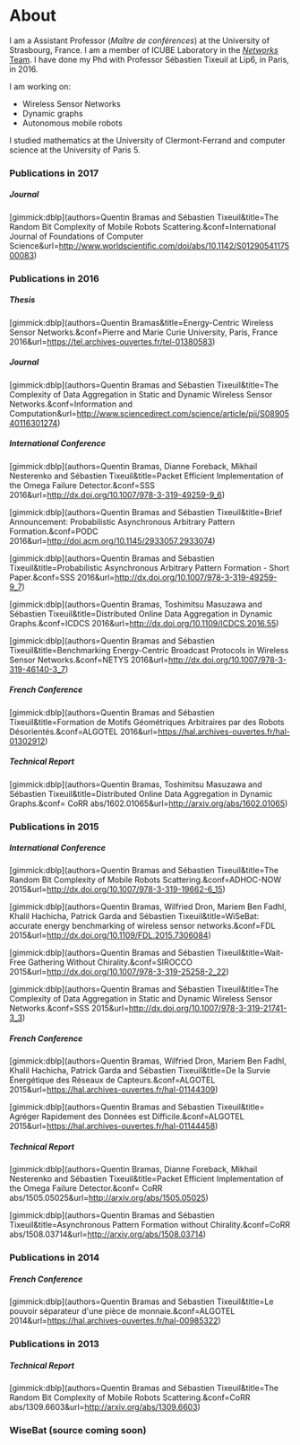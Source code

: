 About
=====

I am a Assistant Professor (*Maître de conférences*) at the University of Strasbourg, France. I am a member of ICUBE Laboratory in the [*Networks* Team](http://icube-reseaux.unistra.fr/fr/index.php/Accueil). I have done my Phd with Professor Sébastien Tixeuil at Lip6, in Paris, in 2016.

I am working on:

 - Wireless Sensor Networks
 - Dynamic graphs
 - Autonomous mobile robots

I studied mathematics at the University of Clermont-Ferrand and computer science at the University of Paris 5.


### Publications in 2017
##### Journal

[gimmick:dblp](authors=Quentin Bramas and Sébastien Tixeuil&title=The Random Bit Complexity of Mobile Robots Scattering.&conf=International Journal of Foundations of Computer Science&url=http://www.worldscientific.com/doi/abs/10.1142/S0129054117500083)


### Publications in 2016


##### Thesis

[gimmick:dblp](authors=Quentin Bramas&title=Energy-Centric Wireless Sensor Networks.&conf=Pierre and Marie Curie University, Paris, France 2016&url=https://tel.archives-ouvertes.fr/tel-01380583)

##### Journal

[gimmick:dblp](authors=Quentin Bramas and Sébastien Tixeuil&title=The Complexity of Data Aggregation in Static and Dynamic Wireless Sensor Networks.&conf=Information and Computation&url=http://www.sciencedirect.com/science/article/pii/S0890540116301274)


##### International Conference

[gimmick:dblp](authors=Quentin Bramas, Dianne Foreback, Mikhail Nesterenko and Sébastien Tixeuil&title=Packet Efficient Implementation of the Omega Failure Detector.&conf=SSS 2016&url=http://dx.doi.org/10.1007/978-3-319-49259-9_6)

[gimmick:dblp](authors=Quentin Bramas and Sébastien Tixeuil&title=Brief Announcement: Probabilistic Asynchronous Arbitrary Pattern Formation.&conf=PODC 2016&url=http://doi.acm.org/10.1145/2933057.2933074)
 
[gimmick:dblp](authors=Quentin Bramas and Sébastien Tixeuil&title=Probabilistic Asynchronous Arbitrary Pattern Formation - Short Paper.&conf=SSS 2016&url=http://dx.doi.org/10.1007/978-3-319-49259-9_7)
 
[gimmick:dblp](authors=Quentin Bramas, Toshimitsu Masuzawa and Sébastien Tixeuil&title=Distributed Online Data Aggregation in Dynamic Graphs.&conf=ICDCS 2016&url=http://dx.doi.org/10.1109/ICDCS.2016.55)

[gimmick:dblp](authors=Quentin Bramas and Sébastien Tixeuil&title=Benchmarking Energy-Centric Broadcast Protocols in Wireless Sensor Networks.&conf=NETYS 2016&url=http://dx.doi.org/10.1007/978-3-319-46140-3_7)

##### French Conference

[gimmick:dblp](authors=Quentin Bramas and Sébastien Tixeuil&title=Formation de Motifs Géométriques Arbitraires par des Robots Désorientés.&conf=ALGOTEL 2016&url=https://hal.archives-ouvertes.fr/hal-01302912)

##### Technical Report

[gimmick:dblp](authors=Quentin Bramas, Toshimitsu Masuzawa and Sébastien Tixeuil&title=Distributed Online Data Aggregation in Dynamic Graphs.&conf= CoRR abs/1602.01065&url=http://arxiv.org/abs/1602.01065)

### Publications in 2015

##### International Conference
 
[gimmick:dblp](authors=Quentin Bramas and Sébastien Tixeuil&title=The Random Bit Complexity of Mobile Robots Scattering.&conf=ADHOC-NOW 2015&url=http://dx.doi.org/10.1007/978-3-319-19662-6_15)

[gimmick:dblp](authors=Quentin Bramas, Wilfried Dron, Mariem Ben Fadhl, Khalil Hachicha, Patrick Garda and Sébastien Tixeuil&title=WiSeBat: accurate energy benchmarking of wireless sensor networks.&conf=FDL 2015&url=http://dx.doi.org/10.1109/FDL.2015.7306084)

[gimmick:dblp](authors=Quentin Bramas and Sébastien Tixeuil&title=Wait-Free Gathering Without Chirality.&conf=SIROCCO 2015&url=http://dx.doi.org/10.1007/978-3-319-25258-2_22)

[gimmick:dblp](authors=Quentin Bramas and Sébastien Tixeuil&title=The Complexity of Data Aggregation in Static and Dynamic Wireless Sensor Networks.&conf=SSS 2015&url=http://dx.doi.org/10.1007/978-3-319-21741-3_3)

##### French Conference

[gimmick:dblp](authors=Quentin Bramas, Wilfried Dron, Mariem Ben Fadhl, Khalil Hachicha, Patrick Garda and Sébastien Tixeuil&title=De la Survie Énergétique des Réseaux de Capteurs.&conf=ALGOTEL 2015&url=https://hal.archives-ouvertes.fr/hal-01144309)

[gimmick:dblp](authors=Quentin Bramas and Sébastien Tixeuil&title= Agréger Rapidement des Données est Difficile.&conf=ALGOTEL 2015&url=https://hal.archives-ouvertes.fr/hal-01144458)

##### Technical Report

[gimmick:dblp](authors=Quentin Bramas, Dianne Foreback, Mikhail Nesterenko and Sébastien Tixeuil&title=Packet Efficient Implementation of the Omega Failure Detector.&conf= CoRR abs/1505.05025&url=http://arxiv.org/abs/1505.05025)

[gimmick:dblp](authors=Quentin Bramas and Sébastien Tixeuil&title=Asynchronous Pattern Formation without Chirality.&conf=CoRR abs/1508.03714&url=http://arxiv.org/abs/1508.03714)



### Publications in 2014
##### French Conference
[gimmick:dblp](authors=Quentin Bramas and Sébastien Tixeuil&title=Le pouvoir séparateur d'une pièce de monnaie.&conf=ALGOTEL 2014&url=https://hal.archives-ouvertes.fr/hal-00985322)

### Publications in 2013
##### Technical Report

[gimmick:dblp](authors=Quentin Bramas and Sébastien Tixeuil&title=The Random Bit Complexity of Mobile Robots Scattering.&conf=CoRR abs/1309.6603&url=http://arxiv.org/abs/1309.6603)


### WiseBat (source coming soon)
